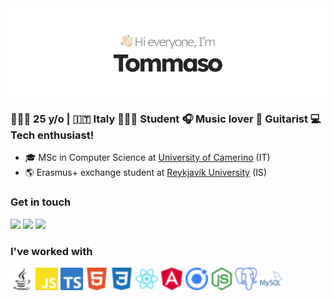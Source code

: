 <img src="images/readme_banner.png">

### 👨🏻‍💻 25 y/o  |   🇮🇹 Italy  👨🏻‍🎓 Student 🎧 Music lover  🎸 Guitarist  💻 Tech enthusiast!

<!-- ### At the moment I'm -->
- 🎓 MSc in Computer Science at [University of Camerino](http://www.unicam.it/) (IT)
- 🌎 Erasmus+ exchange student at [Reykjavík University](https://en.ru.is) (IS)


### Get in touch
<!-- [<img alt="Instagram" src="images/icons/instagram.svg" width="32" height="32"/>][instagram] [<img alt="Facebook" src="images/icons/facebook.svg" width="32" height="32"/>][facebook] -->
[![](https://img.shields.io/badge/-LinkedIn-0077B5?style=for-the-badge&logo=Linkedin&logoColor=white&color=0077b5)][linkedin]
[![](https://img.shields.io/badge/-Instagram-0077B5?style=for-the-badge&logo=Instagram&logoColor=white&color=AC4142)][instagram]
[![](https://img.shields.io/badge/-Facebook-0077B5?style=for-the-badge&logo=Facebook&logoColor=white&color=4867aa)][facebook]

### I've worked with
<p float="left">
  <img src="images/icons/png/java.png" width="36" height="36"/>
  <img src="images/icons/png/javascript.png" width="36" height="36"/>
  <img src="images/icons/png/typescript.png" width="36" height="36"/>
  <img src="images/icons/png/html5.png" width="36" height="36"/>
  <img src="images/icons/png/css3.png" width="36" height="36"/>
  <img src="images/icons/png/react.png" width="36" height="36"/>
  <img src="images/icons/png/angular.png" width="36" height="36"/>
  <img src="images/icons/png/ionic.png" width="36" height="36"/>
  <img src="images/icons/png/nodedotjs.png" width="36" height="36"/>
  <img src="images/icons/png/postgresql.png" width="36" height="36"/>
  <img src="images/icons/png/mysql.png" width="36" height="36"/>
</p>

[instagram]: https://www.instagram.com/tommaso.catervi/
[facebook]: https://www.facebook.com/tommaso.catervi/
[linkedin]: https://www.linkedin.com/in/tommasocatervi/
